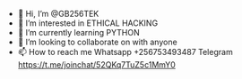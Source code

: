- 👋 Hi, I’m @GB256TEK
- 👀 I’m interested in ETHICAL HACKING
- 🌱 I’m currently learning PYTHON
- 💞️ I’m looking to collaborate on with anyone 
- 📫 How to reach me Whatsapp +256753493487
                     Telegram https://t.me/joinchat/52QKq7TuZ5c1MmY0

<!---
GB256TEK/GB256TEK is a ✨ special ✨ repository because its `README.md` (this file) appears on your GitHub profile.
You can click the Preview link to take a look at your changes.
--->
